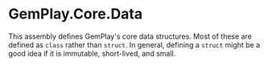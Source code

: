 # GemPlay.Core.Data

This assembly defines GemPlay's core data structures.
Most of these are defined as `class` rather than `struct`.
In general, defining a `struct` might be a good idea if it is immutable, short-lived, and small.
